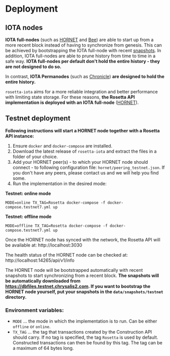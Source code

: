 # Deployment

## IOTA nodes

**IOTA full-nodes** (such as [HORNET](https://github.com/gohornet/hornet) and [Bee](https://github.com/iotaledger/bee)) are able to start up from a more recent block instead of having to synchronize from genesis. This can be achieved by bootstrapping the IOTA full-node with recent [snapshots](https://github.com/luca-moser/protocol-rfcs/blob/local-snapshot-file-format/text/0000-local-snapshot-file-format/0000-local-snapshot-file-format.md). 
In addition, IOTA full-nodes are able to prune history from time to time in a safe way.
**IOTA full-nodes per default don't hold the entire history - they are not designed to do so.**

In contrast, **IOTA Permanodes** (such as [Chronicle](https://github.com/iotaledger/chronicle.rs)) **are designed to hold the entire history.**

`rosetta-iota` aims for a more reliable integration and better performance with limiting state storage. For these reasons, **the Rosetta API implementation is deployed with an IOTA full-node** ([HORNET](https://github.com/gohornet/hornet.git)).

## Testnet deployment

**Following instructions will start a HORNET node together with a Rosetta API instance:**

1) Ensure `docker` and `docker-compose` are installed.
2) Download the latest release of `rosetta-iota` and extract the files in a folder of your choice.
3) Add your HORNET peer(s) - to which your HORNET node should connect - to following configuration file: `hornet/peering_testnet.json`. If you don't have any peers, please contact us and we will help you find some.
4) Run the implementation in the desired mode:

**Testnet: online mode**
```
MODE=online TX_TAG=Rosetta docker-compose -f docker-compose.testnet7.yml up
```

**Testnet: offline mode**
```
MODE=offline TX_TAG=Rosetta docker-compose -f docker-compose.testnet7.yml up
```

Once the HORNET node has synced with the network, the Rosetta API will be available at: http://localhost:3030

The health status of the HORNET node can be checked at: http://localhost:14265/api/v1/info

The HORNET node will be bootstrapped automatically with recent snapshots to start synchronizing from a recent block. **The snapshots will be automatically downloaded from https://dbfiles.testnet.chrysalis2.com. If you want to bootstrap the HORNET node yourself, put your snapshots in the `data/snapshots/testnet` directory.**

### Environment variables:
- `MODE` ... the mode in which the implementation is to run. Can be either `offline` or `online`.
- `TX_TAG` ... the tag that transactions created by the Construction API should carry. If no tag is specified, the tag `Rosetta` is used by default. Constructed transactions can then be found by this tag. The tag can be a maximum of 64 bytes long.